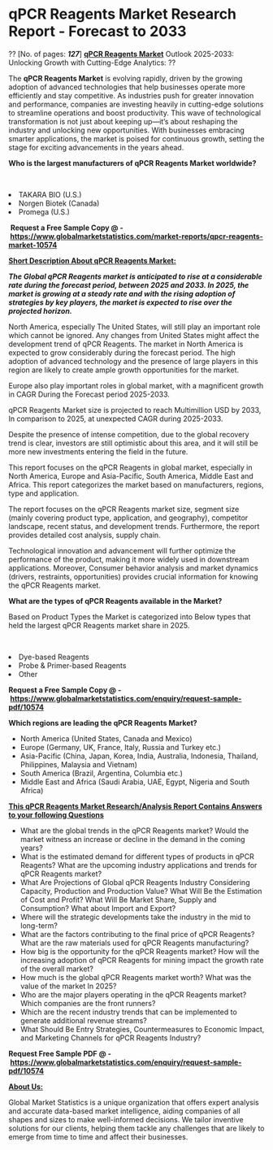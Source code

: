 <H1>qPCR Reagents Market Research Report - Forecast to 2033</H1><p>?? [No. of pages:&nbsp;<strong><em>127</em></strong>]&nbsp;<strong><a href="https://www.globalmarketstatistics.com/market-reports/qpcr-reagents-market-10574">qPCR Reagents&nbsp;Market</a></strong>&nbsp;Outlook 2025-2033: Unlocking Growth with Cutting-Edge Analytics: ??</p><p>The <strong>qPCR Reagents Market</strong> is evolving rapidly, driven by the growing adoption of advanced technologies that help businesses operate more efficiently and stay competitive. As industries push for greater innovation and performance, companies are investing heavily in cutting-edge solutions to streamline operations and boost productivity. This wave of technological transformation is not just about keeping up&mdash;it&rsquo;s about reshaping the industry and unlocking new opportunities. With businesses embracing smarter applications, the market is poised for continuous growth, setting the stage for exciting advancements in the years ahead.</p><p><strong>Who is the largest manufacturers of qPCR Reagents Market worldwide?</strong></p><p>&nbsp;<li>TAKARA BIO (U.S.)<li> Norgen Biotek (Canada)<li> Promega (U.S.)</p><p>&nbsp;<strong>Request a Free Sample Copy @ -&nbsp;<a href="https://www.globalmarketstatistics.com/market-reports/qpcr-reagents-market-10574">https://www.globalmarketstatistics.com/market-reports/qpcr-reagents-market-10574</a></strong></p><p><strong><u>Short Description About qPCR Reagents Market:</u></strong></p><p><strong><em>The Global qPCR Reagents market is anticipated to rise at a considerable rate during the forecast period, between 2025 and 2033. In 2025, the market is growing at a steady rate and with the rising adoption of strategies by key players, the market is expected to rise over the projected horizon.</em></strong></p><p>North America, especially The United States, will still play an important role which cannot be ignored. Any changes from United States might affect the development trend of qPCR Reagents. The market in North America is expected to grow considerably during the forecast period. The high adoption of advanced technology and the presence of large players in this region are likely to create ample growth opportunities for the market.</p><p>Europe also play important roles in global market, with a magnificent growth in CAGR During the Forecast period 2025-2033.</p><p>qPCR Reagents Market size is projected to reach Multimillion USD by 2033, In comparison to 2025, at unexpected CAGR during 2025-2033.</p><p>Despite the presence of intense competition, due to the global recovery trend is clear, investors are still optimistic about this area, and it will still be more new investments entering the field in the future.</p><p>This report focuses on the qPCR Reagents in global market, especially in North America, Europe and Asia-Pacific, South America, Middle East and Africa. This report categorizes the market based on manufacturers, regions, type and application.</p><p>The report focuses on the qPCR Reagents market size, segment size (mainly covering product type, application, and geography), competitor landscape, recent status, and development trends. Furthermore, the report provides detailed cost analysis, supply chain.</p><p>Technological innovation and advancement will further optimize the performance of the product, making it more widely used in downstream applications. Moreover, Consumer behavior analysis and market dynamics (drivers, restraints, opportunities) provides crucial information for knowing the qPCR Reagents market.</p><p><strong>What are the types of qPCR Reagents available in the Market?</strong></p><p>Based on Product Types the Market is categorized into Below types that held the largest qPCR Reagents market share in 2025.</p><p>&nbsp;<li>Dye-based Reagents<li> Probe & Primer-based Reagents<li> Other&nbsp;</p><p><strong>Request a Free Sample Copy @ -&nbsp;<a href="https://www.globalmarketstatistics.com/enquiry/request-sample-pdf/10574">https://www.globalmarketstatistics.com/enquiry/request-sample-pdf/10574</a></strong></p><p><strong>Which regions are leading the qPCR Reagents Market?</strong></p><ul><li>North America (United States, Canada and Mexico)</li><li>Europe (Germany, UK, France, Italy, Russia and Turkey etc.)</li><li>Asia-Pacific (China, Japan, Korea, India, Australia, Indonesia, Thailand, Philippines, Malaysia and Vietnam)</li><li>South America (Brazil, Argentina, Columbia etc.)</li><li>Middle East and Africa (Saudi Arabia, UAE, Egypt, Nigeria and South Africa)</li></ul><p><strong><u>This qPCR Reagents Market Research/Analysis Report Contains Answers to your following Questions</u></strong></p><ul><li>What are the global trends in the qPCR Reagents market? Would the market witness an increase or decline in the demand in the coming years?</li><li>What is the estimated demand for different types of products in qPCR Reagents? What are the upcoming industry applications and trends for qPCR Reagents market?</li><li>What Are Projections of Global qPCR Reagents Industry Considering Capacity, Production and Production Value? What Will Be the Estimation of Cost and Profit? What Will Be Market Share, Supply and Consumption? What about Import and Export?</li><li>Where will the strategic developments take the industry in the mid to long-term?</li><li>What are the factors contributing to the final price of qPCR Reagents? What are the raw materials used for qPCR Reagents manufacturing?</li><li>How big is the opportunity for the qPCR Reagents market? How will the increasing adoption of qPCR Reagents for mining impact the growth rate of the overall market?</li><li>How much is the global qPCR Reagents market worth? What was the value of the market In 2025?</li><li>Who are the major players operating in the qPCR Reagents market? Which companies are the front runners?</li><li>Which are the recent industry trends that can be implemented to generate additional revenue streams?</li><li>What Should Be Entry Strategies, Countermeasures to Economic Impact, and Marketing Channels for qPCR Reagents Industry?</li></ul><p><strong>Request Free Sample PDF @ -&nbsp;<a href="https://www.globalmarketstatistics.com/enquiry/request-sample-pdf/10574">https://www.globalmarketstatistics.com/enquiry/request-sample-pdf/10574</a></strong></p><p><strong><u>About Us:</u></strong></p><p>Global Market Statistics&nbsp;is a unique organization that offers expert analysis and accurate data-based market intelligence, aiding companies of all shapes and sizes to make well-informed decisions. We tailor inventive solutions for our clients, helping them tackle any challenges that are likely to emerge from time to time and affect their businesses.</p>
